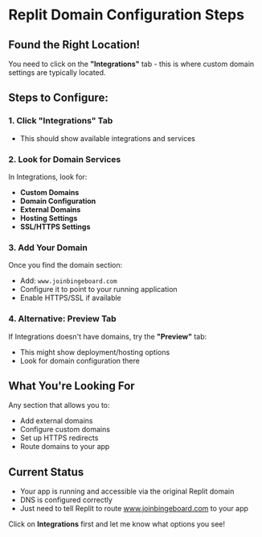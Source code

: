 # Replit Domain Configuration Steps

## Found the Right Location!
You need to click on the **"Integrations"** tab - this is where custom domain settings are typically located.

## Steps to Configure:

### 1. Click "Integrations" Tab
- This should show available integrations and services

### 2. Look for Domain Services
In Integrations, look for:
- **Custom Domains**
- **Domain Configuration**
- **External Domains**
- **Hosting Settings**
- **SSL/HTTPS Settings**

### 3. Add Your Domain
Once you find the domain section:
- Add: `www.joinbingeboard.com`
- Configure it to point to your running application
- Enable HTTPS/SSL if available

### 4. Alternative: Preview Tab
If Integrations doesn't have domains, try the **"Preview"** tab:
- This might show deployment/hosting options
- Look for domain configuration there

## What You're Looking For
Any section that allows you to:
- Add external domains
- Configure custom domains
- Set up HTTPS redirects
- Route domains to your app

## Current Status
- Your app is running and accessible via the original Replit domain
- DNS is configured correctly
- Just need to tell Replit to route www.joinbingeboard.com to your app

Click on **Integrations** first and let me know what options you see!
